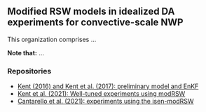 ## Modified RSW models in idealized DA experiments for convective-scale NWP

This organization comprises ...

**Note that:** ...

### Repositories
* [Kent (2016) and Kent et al. (2017): preliminary model and EnKF](https://github.com/tkent198/modRSW_EnKF)
* [Kent et al. (2021): Well-tuned experiments using modRSW](https://github.com/modRSW-convective-scale-DA)
* [Cantarello et al. (2021): experiments using the isen-modRSW](https://github.com/modRSW-convective-scale-DA)

